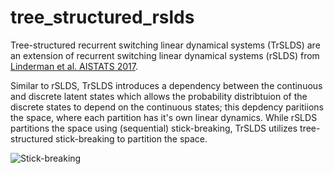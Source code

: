 # tree_structured_rslds
Tree-structured recurrent switching linear dynamical systems (TrSLDS) are an extension of recurrent switching linear dynamical systems (rSLDS) from [Linderman et al. AISTATS 2017](http://proceedings.mlr.press/v54/linderman17a/linderman17a.pdf).

Similar to rSLDS, TrSLDS introduces a dependency between the continuous and discrete latent states which allows the probability distribtuion of the discrete states to depend on the continuous states; this depdency paritiions the space, where each partition has it's own linear dynamics. While rSLDS partitions the space using (sequential) stick-breaking, TrSLDS utilizes tree-structured stick-breaking to partition the space.

![Stick-breaking](https://raw.githubusercontent.com/josuenassar/tree_structured_rslds/master/aux/stick_breaking_tree.png)
